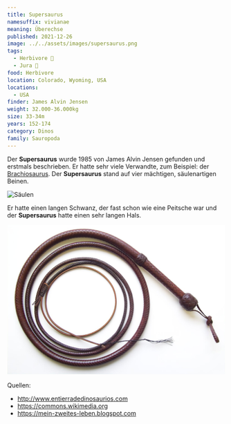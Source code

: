 ```yaml
---
title: Supersaurus
namesuffix: vivianae
meaning: Überechse
published: 2021-12-26
image: ../../assets/images/supersaurus.png
tags:
  - Herbivore 🌿
  - Jura 🦴
food: Herbivore
location: Colorado, Wyoming, USA
locations:
  - USA
finder: James Alvin Jensen
weight: 32.000-36.000kg
size: 33-34m
years: 152-174
category: Dinos
family: Sauropoda
---
```

Der **Supersaurus** wurde 1985 von James Alvin Jensen gefunden und erstmals beschrieben. Er hatte sehr viele Verwandte, zum Beispiel: der [Brachiosaurus](/dinos/bachiosuarus/). Der **Supersaurus** stand auf vier mächtigen, säulenartigen Beinen.

![Säulen](../../assets/images/säulen.jpg)

Er hatte einen langen Schwanz, der fast schon wie eine Peitsche war und der **Supersaurus** hatte einen sehr langen Hals.

![Peitsche](../../assets/images/peitsche.png)

Quellen:

* <http://www.entierradedinosaurios.com>
* <https://commons.wikimedia.org>
* <https://mein-zweites-leben.blogspot.com>
